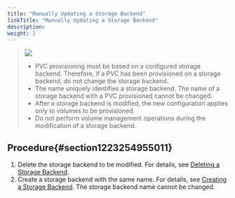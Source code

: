 ```yaml
---
title: "Manually Updating a Storage Backend"
linkTitle: "Manually Updating a Storage Backend"
description: 
weight: 2
---
```


>![](/css-docs/public_sys-resources/en-us/icon-note.gif)  
>-   PVC provisioning must be based on a configured storage backend. Therefore, if a PVC has been provisioned on a storage backend, do not change the storage backend.
>-   The name uniquely identifies a storage backend. The name of a storage backend with a PVC provisioned cannot be changed.
>-   After a storage backend is modified, the new configuration applies only to volumes to be provisioned.
>-   Do not perform volume management operations during the modification of a storage backend.

## Procedure{#section1223254955011}

1.  Delete the storage backend to be modified. For details, see  [Deleting a Storage Backend](/docs/storage-backend-management/managing-storage-backends/deleting-a-storage-backend).
2.  Create a storage backend with the same name. For details, see  [Creating a Storage Backend](/docs/storage-backend-management/managing-storage-backends/creating-a-storage-backend). The storage backend name cannot be changed.

